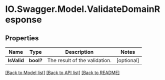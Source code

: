 # IO.Swagger.Model.ValidateDomainResponse
## Properties

Name | Type | Description | Notes
------------ | ------------- | ------------- | -------------
**IsValid** | **bool?** | The result of the validation. | [optional] 

[[Back to Model list]](../README.md#documentation-for-models) [[Back to API list]](../README.md#documentation-for-api-endpoints) [[Back to README]](../README.md)

